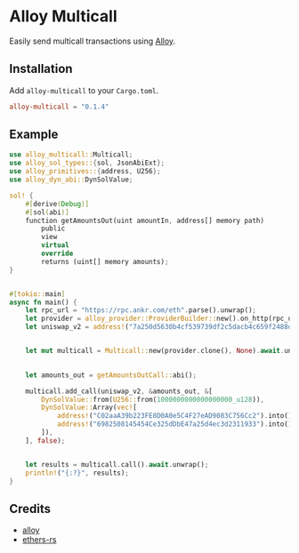 # Alloy Multicall

Easily send multicall transactions using [Alloy].

[Alloy]: https://github.com/alloy-rs/alloy

## Installation

Add `alloy-multicall` to your `Cargo.toml`.

```toml
alloy-multicall = "0.1.4"
```

## Example

```rust
use alloy_multicall::Multicall;
use alloy_sol_types::{sol, JsonAbiExt};
use alloy_primitives::{address, U256};
use alloy_dyn_abi::DynSolValue;

sol! {
    #[derive(Debug)]
    #[sol(abi)]
    function getAmountsOut(uint amountIn, address[] memory path)
        public
        view
        virtual
        override
        returns (uint[] memory amounts);
}


#[tokio::main]
async fn main() {
    let rpc_url = "https://rpc.ankr.com/eth".parse().unwrap();
    let provider = alloy_provider::ProviderBuilder::new().on_http(rpc_url);  
    let uniswap_v2 = address!("7a250d5630b4cf539739df2c5dacb4c659f2488d");


    let mut multicall = Multicall::new(provider.clone(), None).await.unwrap();

    
    let amounts_out = getAmountsOutCall::abi();

    multicall.add_call(uniswap_v2, &amounts_out, &[
        DynSolValue::from(U256::from(1000000000000000000_u128)),
        DynSolValue::Array(vec![
            address!("C02aaA39b223FE8D0A0e5C4F27eAD9083C756Cc2").into(), 
            address!("6982508145454Ce325dDbE47a25d4ec3d2311933").into()
        ]),
    ], false);


    let results = multicall.call().await.unwrap();
    println!("{:?}", results);
}
```


## Credits

- [alloy]
- [ethers-rs]

[alloy]: https://github.com/alloy-rs
[ethers-rs]: https://github.com/gakonst/ethers-rs
